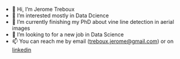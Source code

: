 - 👋 Hi, I’m Jerome Treboux
- 👀 I’m interested mostly in Data Dcience
- 🌱 I’m currently finishing my PhD about vine line detection in aerial images
- 💞️ I’m looking to for a new job in Data Science
- 📫 You can reach me by email ([treboux.jerome@gmail.com](mailto:treboux.jerome@gmail.com)) or on [linkedin](https://www.linkedin.com/in/jerometreboux/)

<!---
jerometreboux/jerometreboux is a ✨ special ✨ repository because its `README.md` (this file) appears on your GitHub profile.
You can click the Preview link to take a look at your changes.
--->
